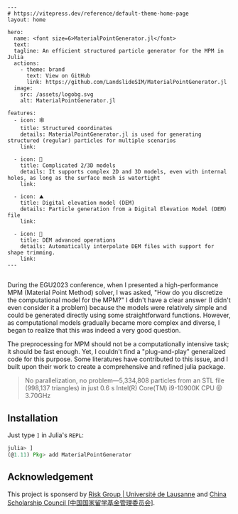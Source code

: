 ```@raw html
---
# https://vitepress.dev/reference/default-theme-home-page
layout: home

hero:
  name: <font size=6>MaterialPointGenerator.jl</font>
  text: 
  tagline: An efficient structured particle generator for the MPM in Julia 
  actions:
    - theme: brand
      text: View on GitHub
      link: https://github.com/LandslideSIM/MaterialPointGenerator.jl
  image:
    src: /assets/logobg.svg
    alt: MaterialPointGenerator.jl

features:
  - icon: 🕸️
    title: Structured coordinates
    details: MaterialPointGenerator.jl is used for generating structured (regular) particles for multiple scenarios
    link: 

  - icon: 🧠
    title: Complicated 2/3D models
    details: It supports complex 2D and 3D models, even with internal holes, as long as the surface mesh is watertight
    link:

  - icon: ⛰️
    title: Digital elevation model (DEM)
    details: Particle generation from a Digital Elevation Model (DEM) file  
    link: 

  - icon: 🧩
    title: DEM advanced operations
    details: Automatically interpolate DEM files with support for shape trimming.
    link:
---
```

##

During the EGU2023 conference, when I presented a high-performance MPM  (Material Point Method) solver, I was asked, 
"How do you discretize the computational model for the MPM?" I didn't have a clear answer (I didn't even consider it a problem) because the models were relatively simple and could be generated directly using some straightforward functions. However, as computational models gradually became more complex and diverse, I began to realize that this was indeed a very good question. 

The preprocessing for MPM should not be a computationally intensive task; it should be fast enough. Yet, I couldn't find a "plug-and-play" generalized code for this purpose. Some literatures have contributed to this issue, and I built upon their work to create a comprehensive and refined julia package. 

> No parallelization, no problem—5,334,808 particles from an STL file (998,137 triangles) in just 0.6 s
> Intel(R) Core(TM) i9-10900K CPU @ 3.70GHz

## Installation

Just type `]` in Julia's  `REPL`:

```julia
julia> ]
(@1.11) Pkg> add MaterialPointGenerator
```

## Acknowledgement

This project is sponserd by [Risk Group | Université de Lausanne](https://wp.unil.ch/risk/) and [China Scholarship Council [中国国家留学基金管理委员会]](https://www.csc.edu.cn/).